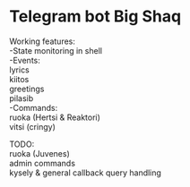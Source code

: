 # Telegram bot Big Shaq  
Working features:  
-State monitoring in shell  
-Events:  
	lyrics  
	kiitos  
	greetings  
	pilasib  
-Commands:  
	ruoka (Hertsi & Reaktori)  
	vitsi (cringy)  
  
TODO:  
	ruoka (Juvenes)  
	admin commands  
	kysely & general callback query handling  
	
